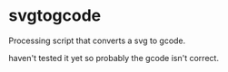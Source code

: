 svgtogcode
==========

Processing script that converts a svg to gcode.

haven't tested it yet so probably the gcode isn't correct.
